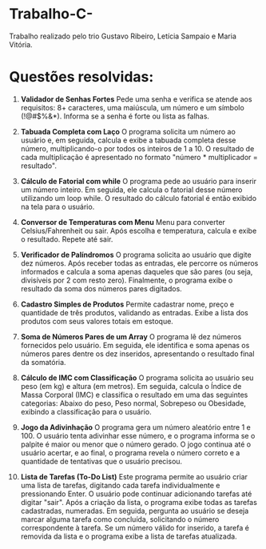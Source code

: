 # Trabalho-C-

Trabalho realizado pelo trio Gustavo Ribeiro, Letícia Sampaio e Maria Vitória. 

# Questões resolvidas:

1. **Validador de Senhas Fortes**
Pede uma senha e verifica se atende aos requisitos: 8+ caracteres, uma maiúscula, um número e um símbolo (!@#$%&*). Informa se a senha é forte ou lista as falhas.

2. **Tabuada Completa com Laço**
O programa solicita um número ao usuário e, em seguida, calcula e exibe a tabuada completa desse número, multiplicando-o por todos os inteiros de 1 a 10. O resultado de cada multiplicação é apresentado no formato "número * multiplicador = resultado".

3. **Cálculo de Fatorial com while**
O programa pede ao usuário para inserir um número inteiro. Em seguida, ele calcula o fatorial desse número utilizando um loop while. O resultado do cálculo fatorial é então exibido na tela para o usuário.

4. **Conversor de Temperaturas com Menu**
Menu para converter Celsius/Fahrenheit ou sair. Após escolha e temperatura, calcula e exibe o resultado. Repete até sair.

5. **Verificador de Palíndromos**
O programa solicita ao usuário que digite dez números. Após receber todas as entradas, ele percorre os números informados e calcula a soma apenas daqueles que são pares (ou seja, divisíveis por 2 com resto zero). Finalmente, o programa exibe o resultado da soma dos números pares digitados.

6. **Cadastro Simples de Produtos**
Permite cadastrar nome, preço e quantidade de três produtos, validando as entradas. Exibe a lista dos produtos com seus valores totais em estoque.

7. **Soma de Números Pares de um Array**
O programa lê dez números fornecidos pelo usuário. Em seguida, ele identifica e soma apenas os números pares dentre os dez inseridos, apresentando o resultado final da somatória.

8. **Cálculo de IMC com Classificação**
O programa solicita ao usuário seu peso (em kg) e altura (em metros). Em seguida, calcula o Índice de Massa Corporal (IMC) e classifica o resultado em uma das seguintes categorias: Abaixo do peso, Peso normal, Sobrepeso ou Obesidade, exibindo a classificação para o usuário.

9. **Jogo da Adivinhação**
O programa gera um número aleatório entre 1 e 100. O usuário tenta adivinhar esse número, e o programa informa se o palpite é maior ou menor que o número gerado. O jogo continua até o usuário acertar, e ao final, o programa revela o número correto e a quantidade de tentativas que o usuário precisou.

15. **Lista de Tarefas (To-Do List)**
Este programa permite ao usuário criar uma lista de tarefas, digitando cada tarefa individualmente e pressionando Enter. O usuário pode continuar adicionando tarefas até digitar "sair". Após a criação da lista, o programa exibe todas as tarefas cadastradas, numeradas. Em seguida, pergunta ao usuário se deseja marcar alguma tarefa como concluída, solicitando o número correspondente à tarefa. Se um número válido for inserido, a tarefa é removida da lista e o programa exibe a lista de tarefas atualizada.
